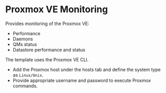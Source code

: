 Proxmox VE Monitoring
====================

Provides monitoring of the Proxmox VE:

* Performance
* Daemons
* QMs status
* Datastore performance and status


The template uses the Proxmox VE CLI.

* Add the Proxmox host under the hosts tab and define the system type as `Linux/Unix`.
* Provide appropriate username and password to execute Proxmox commands.
